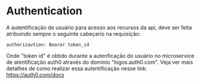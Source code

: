 # Authentication

A autentificação de usuário para acesso aos recursos da api, deve ser feita atribuindo
sempre o seguinte cabeçario na requisição:

`authorizavtion: Bearer token_id`

Onde "token id" é obtido durante a autenficação do usuário no microservice de atentificação
auth0 através do dominio "logos.auth0.com".
Veja ver mais detalhes de como realizar essa autentificação nesse link: https://auth0.com/docs 